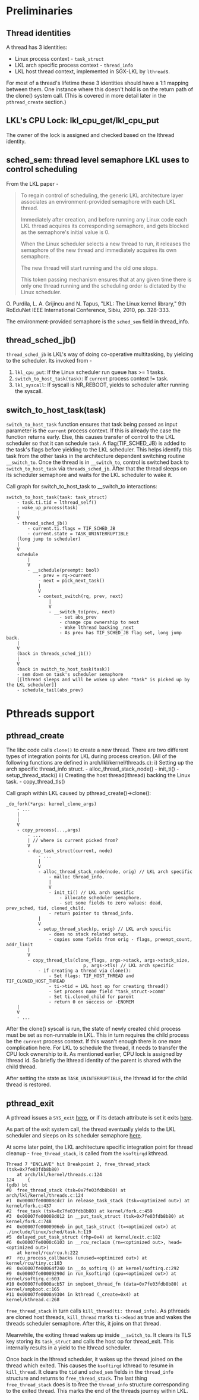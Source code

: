 # Preliminaries
## Thread identities
A thread has 3 identities:
- Linux process context - `task_struct`
- LKL arch specific process context - `thread_info`
- LKL host thread context, implemented in SGX-LKL by `lthread`s.

For most of a thread's lifetime these 3 identities should have a 1:1 mapping between them.
One instance where this doesn't hold is on the return path of the clone() system call. (This is covered in more detail later in the `pthread_create` section.)

## LKL's CPU Lock: lkl_cpu_get/lkl_cpu_put
The owner of the lock is assigned and checked based on the lthread identity.

## sched_sem: thread level semaphore LKL uses to control scheduling
From the LKL paper -
> To regain control of scheduling, the generic LKL architecture layer associates
> an environment-provided semaphore with each LKL thread.
>
> Immediately after creation, and before running any Linux code each LKL thread
> acquires its corresponding semaphore, and gets blocked as the semaphore's
> initial value is 0.
>
> When the Linux scheduler selects a new thread to run, it releases the semaphore
> of the new thread and immediately acquires its own semaphore.
>
> The new thread will start running and the old one stops.
>
> This token passing mechanism ensures that at any given time there is only one
> thread running and the scheduling order is dictated by the Linux scheduler.

O. Purdila, L. A. Grijincu and N. Tapus, "LKL: The Linux kernel library," 9th RoEduNet IEEE International Conference, Sibiu, 2010, pp. 328-333.

The environment-provided semaphore is the `sched_sem` field in thread_info.

## thread_sched_jb()
`thread_sched_jb` is LKL's way of doing co-operative multitasking, by yielding to the scheduler. Its invoked from - 

1. `lkl_cpu_put`: If the Linux scheduler run queue has >= 1 tasks.
2. `switch_to_host_task(task)`: If `current` process context != task.
3. `lkl_syscall`: If syscall is NR_REBOOT, yields to scheduler after running the syscall.


## switch_to_host_task(task)
`switch_to_host_task` function ensures that task being passed as input parameter is the `current` process context. If this is already the case the function returns early. Else, this causes transfer of control to the LKL scheduler so that it can schedule `task`. 
A flag(TIF_SCHED_JB) is added to the task's flags before yielding to the LKL scheduler. This helps identify this task from the other tasks in the architecture dependent switching routine `__switch_to`. Once the thread is in `__switch_to`, control is switched back to `switch_to_host_task` via `threads_sched_jb`. After that the thread sleeps on its scheduler semaphore and waits for the LKL scheduler to wake it.

Call graph for switch_to_host_task to __switch_to interactions:
```
switch_to_host_task(task: task_struct)
    - task.ti.tid = lthread_self()
    - wake_up_process(task)
    |
    V
    - thread_sched_jb()
        - current.ti.flags = TIF_SCHED_JB
        - current.state = TASK_UNINTERRUPTIBLE
    (long jump to scheduler)
    |
    V
    schedule
        |
        V
        - __schedule(preempt: bool)
            - prev = rq->current
            - next = pick_next_task()
            |
            V
            - context_switch(rq, prev, next)
                |
                V
                - __switch_to(prev, next)
                    - set abs_prev
                    - change cpu ownership to next
                    - Wake lthread backing _next
                    - As prev has TIF_SCHED_JB flag set, long jump back.
    |
    V
    (back in threads_sched_jb())
    |
    V
    (back in switch_to_host_task(task))
    - sem down on task's scheduler semaphore
    [[lthread sleeps and will be woken up when "task" is picked up by the LKL scheduler]]
    - schedule_tail(abs_prev)
```

# Pthreads support

## pthread_create
The libc code calls `clone()` to create a new thread.
There are two different types of integration points for LKL during process creation. (All of the following functions are defined in arch/lkl/kernel/threads.c):
i) Setting up the arch specific thread_info struct.
    - alloc_thread_stack_node()
    - init_ti()
    - setup_thread_stack()
ii) Creating the host thread(lthread) backing the Linux task.
    - copy_thread_tls()

Call graph within LKL caused by pthread_create()->clone():
```
_do_fork(*args: kernel_clone_args)
    - ...
    |
    |
    V
    - copy_process(...,args)
        - ...
        | // where is current picked from?
        V
        - dup_task_struct(current, node)
            - ...
            |
            V
            - alloc_thread_stack_node(node, orig) // LKL arch specific
                - malloc thread_info.
                |
                V
                - init_ti() // LKL arch specific
                    - allocate scheduler semaphore.
                    - set some fields to zero values: dead, prev_sched, tid, cloned_child.
                - return pointer to thread_info.
            |
            V
            - setup_thread_stack(p, orig) // LKL arch specific
                - does no stack related setup.
                - copies some fields from orig - flags, preempt_count, addr_limit
        |
        V
        - copy_thread_tls(clone_flags, args->stack, args->stack_size,
                             p, args->tls) // LKL arch specific
            - if creating a thread via clone():
                - Set flags: TIF_HOST_THREAD and TIF_CLONED_HOST_THREAD
                - ti->tid = LKL host op for creating thread()
                - Set process name field "task_struct->comm"
                - Set ti.cloned_child for parent
                - return 0 on success or -ENOMEM
    |
    V
    - ...

```

After the clone() syscall is run, the state of newly created child process must be set as non-runnable in LKL. This in turn requires the child process be the `current` process context. If this wasn't enough there is one more complication here. For LKL to schedule the thread, it needs to transfer the CPU lock ownership to it. As mentioned earlier, CPU lock is assigned by lthread id. So briefly the lthread identity of the parent is shared with the child thread. 

After setting the state as `TASK_UNINTERRUPTIBLE`, the lthread id for the child thread is restored.


## pthread_exit

A pthread issues a `SYS_exit` [here](https://github.com/lsds/sgx-lkl-musl/blob/oe_port/src/thread/pthread_create.c#L123), or if its detach attribute is set it exits [here](https://github.com/lsds/sgx-lkl-musl/blob/oe_port/src/thread/x86_64/__unmapself.s#L18).

As part of the exit system call, the thread eventually yields to the LKL scheduler and sleeps on its scheduler semaphore [here](https://github.com/lsds/lkl/blob/upstream-refactor/arch/lkl/kernel/threads.c#L194).

At some later point, the LKL architecture specific integration point for thread cleanup - `free_thread_stack`, is called from the `ksoftirqd` kthread. 

```
Thread 7 "ENCLAVE" hit Breakpoint 2, free_thread_stack (tsk=0x7fe03fdb8b80)
    at arch/lkl/kernel/threads.c:124
124     {
(gdb) bt
#0  free_thread_stack (tsk=0x7fe03fdb8b80) at arch/lkl/kernel/threads.c:124
#1  0x00007fe00008cdc7 in release_task_stack (tsk=<optimized out>) at kernel/fork.c:437
#2  free_task (tsk=0x7fe03fdb8b80) at kernel/fork.c:459
#3  0x00007fe00008d012 in __put_task_struct (tsk=0x7fe03fdb8b80) at kernel/fork.c:748
#4  0x00007fe0000906eb in put_task_struct (t=<optimized out>) at ./include/linux/sched/task.h:119
#5  delayed_put_task_struct (rhp=0x4) at kernel/exit.c:182
#6  0x00007fe0000c6103 in __rcu_reclaim (rn=<optimized out>, head=<optimized out>)
    at kernel/rcu/rcu.h:222
#7  rcu_process_callbacks (unused=<optimized out>) at kernel/rcu/tiny.c:103
#8  0x00007fe00064f240 in __do_softirq () at kernel/softirq.c:292
#9  0x00007fe00009290d in run_ksoftirqd (cpu=<optimized out>) at kernel/softirq.c:603
#10 0x00007fe0000acb57 in smpboot_thread_fn (data=0x7fe03fdb8b80) at kernel/smpboot.c:165
#11 0x00007fe0000a9304 in kthread (_create=0x4) at kernel/kthread.c:268
```

`free_thread_stack` in turn calls `kill_thread(ti: thread_info)`. As pthreads are cloned host threads, `kill_thread` marks `ti->dead` as true and wakes the threads scheduler semaphore. After this, it joins on that thread.

Meanwhile, the exiting thread wakes up inside `__switch_to`. It clears its TLS key storing its `task_struct` and calls the host op for thread_exit. This internally results in a yield to the lthread scheduler. 

Once back in the lthread scheduler, it wakes up the thread joined on the thread which exited. This causes the `ksoftirqd` kthread to resume in `kill_thread`. It clears the `tid` and `sched_sem` fields in the `thread_info` structure and returns to `free_thread_stack`.
The last thing `free_thread_stack` does is to free the `thread_info` structure corresponding to the exited thread. This marks the end of the threads journey within LKL.
